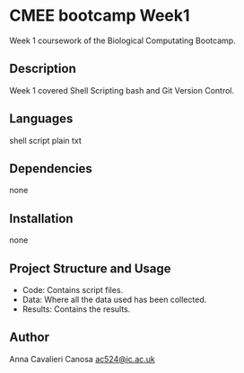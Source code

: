 # CMEE bootcamp Week1
Week 1 coursework of the Biological Computating Bootcamp.

## Description
Week 1 covered Shell Scripting bash and Git Version Control.

## Languages 
shell script
plain txt

## Dependencies
none

## Installation
none

## Project Structure and Usage
- Code: Contains script files.
- Data: Where all the data used has been collected.
- Results: Contains the results.


## Author
   Anna Cavalieri Canosa
    	ac524@ic.ac.uk



